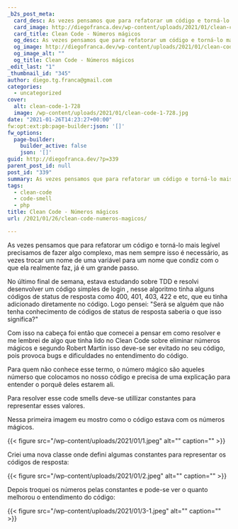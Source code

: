 ```yaml
---
_b2s_post_meta:
  card_desc: As vezes pensamos que para refatorar um código e torná-lo mais legível precisamos de fazer algo complexo, mas nem sempre isso é necessário, as vezes trocar
  card_image: http://diegofranca.dev/wp-content/uploads/2021/01/clean-code-1-728.jpg
  card_title: Clean Code - Números mágicos
  og_desc: As vezes pensamos que para refatorar um código e torná-lo mais legível precisamos de fazer algo complexo, mas nem sempre isso é necessário, as vezes trocar
  og_image: http://diegofranca.dev/wp-content/uploads/2021/01/clean-code-1-728.jpg
  og_image_alt: ""
  og_title: Clean Code - Números mágicos
_edit_last: "1"
_thumbnail_id: "345"
author: diego.tg.franca@gmail.com
categories:
  - uncategorized
cover:
  alt: clean-code-1-728
  image: /wp-content/uploads/2021/01/clean-code-1-728.jpg
date: "2021-01-26T14:23:27+00:00"
fw:opt:ext:pb:page-builder:json: '[]'
fw_options:
  page-builder:
    builder_active: false
    json: '[]'
guid: http://diegofranca.dev/?p=339
parent_post_id: null
post_id: "339"
summary: As vezes pensamos que para refatorar um código e torná-lo mais legível precisamos de fazer algo complexo, mas nem sempre isso é necessário, as vezes trocar um nome de uma variável para um nome que condiz com o que ela realmente faz, já é um grande passo.
tags:
  - clean-code
  - code-smell
  - php
title: Clean Code - Números mágicos
url: /2021/01/26/clean-code-numeros-magicos/

---
```

As vezes pensamos que para refatorar um código e torná-lo mais legível precisamos de fazer algo complexo, mas nem sempre isso é necessário, as vezes trocar um nome de uma variável para um nome que condiz com o que ela realmente faz, já é um grande passo.

No último final de semana, estava estudando sobre TDD e resolvi desenvolver um código simples de login , nesse algoritmo tinha alguns códigos de status de resposta como 400, 401, 403, 422 e etc, que eu tinha adicionado diretamente no código. Logo pensei: "Será se alguém que não tenha conhecimento de códigos de status de resposta saberia o que isso significa?"

Com isso na cabeça foi então que comecei a pensar em como resolver e me lembrei de algo que tinha lido no Clean Code sobre eliminar números mágicos e segundo Robert Martin isso deve-se ser evitado no seu código, pois provoca bugs e dificuldades no entendimento do código.

Para quem não conhece esse termo, o número mágico são aqueles númerso que colocamos no nosso código e precisa de uma explicação para entender o porquê deles estarem ali.

Para resolver esse code smells deve-se utillizar constantes para representar esses valores.

Nessa primeira imagem eu mostro como o código estava com os números mágicos.

{{< figure src="/wp-content/uploads/2021/01/1.jpeg" alt="" caption="" >}}

Criei uma nova classe onde defini algumas constantes para representar os códigos de resposta:

{{< figure src="/wp-content/uploads/2021/01/2.jpeg" alt="" caption="" >}}

Depois troquei os números pelas constantes e pode-se ver o quanto melhorou o entendimento do código:

{{< figure src="/wp-content/uploads/2021/01/3-1.jpeg" alt="" caption="" >}}
